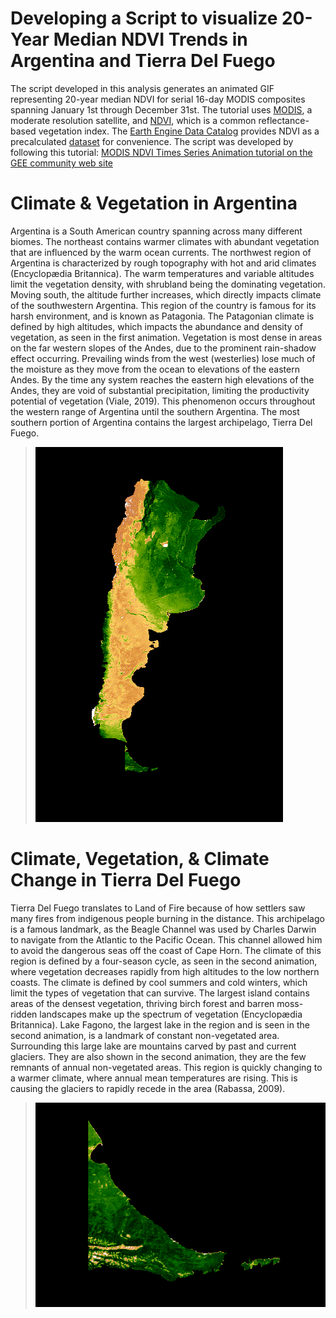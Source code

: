# Developing a Script to visualize 20-Year Median NDVI Trends in Argentina and Tierra Del Fuego
The script developed in this analysis generates an animated GIF representing 20-year median NDVI for serial 16-day MODIS composites spanning January 1st through December 31st. The tutorial uses [MODIS](https://modis.gsfc.nasa.gov/), a moderate resolution satellite, and [NDVI](https://en.wikipedia.org/wiki/Normalized_difference_vegetation_index), which is a common reflectance-based vegetation index. The [Earth Engine Data Catalog](https://developers.google.com/earth-engine/datasets/) provides NDVI as a precalculated [dataset](https://developers.google.com/earth-engine/datasets/catalog/MODIS_006_MOD13A2) for convenience. The script was developed by following this tutorial: [MODIS NDVI Times Series Animation tutorial on the GEE community web site](https://developers.google.com/earth-engine/tutorials/community/modis-ndvi-time-series-animation)

# Climate & Vegetation in Argentina
Argentina is a South American country spanning across many different biomes. The northeast contains warmer climates with abundant vegetation that are influenced by the warm ocean currents. The northwest region of Argentina is characterized by rough topography with hot and arid climates (Encyclopædia Britannica). The warm temperatures and variable altitudes limit the vegetation density, with shrubland being the dominating vegetation. Moving south, the altitude further increases, which directly impacts climate of the southwestern Argentina. This region of the country is famous for its harsh environment, and is known as Patagonia. The Patagonian climate is defined by high altitudes, which impacts the abundance and density of vegetation, as seen in the first animation. Vegetation is most dense in areas on the far western slopes of the Andes, due to the prominent rain-shadow effect occurring. Prevailing winds from the west (westerlies) lose much of the moisture as they move from the ocean to elevations of the eastern Andes. By the time any system reaches the eastern high elevations of the Andes, they are void of substantial precipitation, limiting the productivity potential of vegetation (Viale, 2019). This phenomenon occurs throughout the western range of Argentina until the southern Argentina. The most southern portion of Argentina contains the largest archipelago, Tierra Del Fuego. 
> ![NDVI Animation of Argentina](images/argentina_NDVI.gif)

# Climate, Vegetation, & Climate Change in Tierra Del Fuego
Tierra Del Fuego translates to Land of Fire because of how settlers saw many fires from indigenous people burning in the distance. This archipelago is a famous landmark, as the Beagle Channel was used by Charles Darwin to navigate from the Atlantic to the Pacific Ocean. This channel allowed him to avoid the dangerous seas off the coast of Cape Horn. The climate of this region is defined by a four-season cycle, as seen in the second animation, where vegetation decreases rapidly from high altitudes to the low northern coasts. The climate is defined by cool summers and cold winters, which limit the types of vegetation that can survive. The largest island contains areas of the densest vegetation, thriving birch forest and barren moss-ridden landscapes make up the spectrum of vegetation (Encyclopædia Britannica). Lake Fagono, the largest lake in the region and is seen in the second animation, is a landmark of constant non-vegetated area. Surrounding this large lake are mountains carved by past and current glaciers. They are also shown in the second animation, they are the few remnants of annual non-vegetated areas. This region is quickly changing to a warmer climate, where annual mean temperatures are rising. This is causing the glaciers to rapidly recede in the area (Rabassa, 2009).
> ![NDVI Animation of Tierra Del Fuego](images/TierraDelFuego_NDVI.gif)
